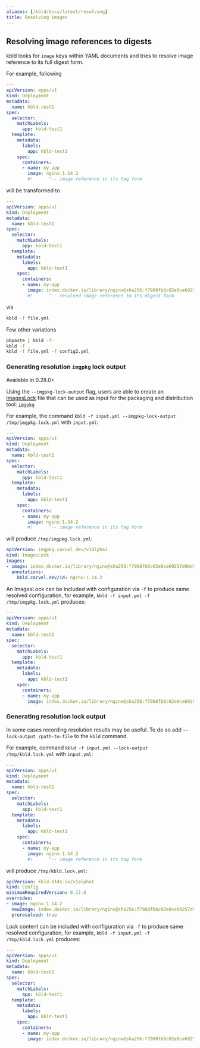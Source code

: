 ```yaml
---
aliases: [/kbld/docs/latest/resolving]
title: Resolving images
---
```


## Resolving image references to digests

kbld looks for `image` keys within YAML documents and tries to resolve image reference to its full digest form.

For example, following

```yaml
---
apiVersion: apps/v1
kind: Deployment
metadata:
  name: kbld-test1
spec:
  selector:
    matchLabels:
      app: kbld-test1
  template:
    metadata:
      labels:
        app: kbld-test1
    spec:
      containers:
      - name: my-app
        image: nginx:1.14.2
        #!      ^-- image reference in its tag form
```

will be transformed to

```yaml
---
apiVersion: apps/v1
kind: Deployment
metadata:
  name: kbld-test1
spec:
  selector:
    matchLabels:
      app: kbld-test1
  template:
    metadata:
      labels:
        app: kbld-test1
    spec:
      containers:
      - name: my-app
        image: index.docker.io/library/nginx@sha256:f7988fb6c02e0ce69257d9bd9cf37ae20a60f1df7563c3a2a6abe24160306b8d
        #!      ^-- resolved image reference to its digest form
```

via

```bash
kbld -f file.yml
```

Few other variations

```bash
pbpaste | kbld -f-
kbld -f .
kbld -f file.yml -f config2.yml
```

### Generating resolution `imgpkg` lock output

Available in 0.28.0+

Using the `--imgpkg-lock-output` flag, users are able to create an [ImagesLock](https://github.com/vmware-tanzu/carvel-imgpkg/blob/develop/docs/resources.md#imageslock) file that can be used as input for the packaging and distribution tool: [`imgpkg`](https://github.com/vmware-tanzu/carvel-imgpkg)

For example, the command `kbld -f input.yml --imgpkg-lock-output /tmp/imgpkg.lock.yml` with `input.yml`:

```yaml
---
apiVersion: apps/v1
kind: Deployment
metadata:
  name: kbld-test1
spec:
  selector:
    matchLabels:
      app: kbld-test1
  template:
    metadata:
      labels:
        app: kbld-test1
    spec:
      containers:
      - name: my-app
        image: nginx:1.14.2
        #!      ^-- image reference in its tag form
```

will produce `/tmp/imgpkg.lock.yml`:

```yaml
apiVersion: imgpkg.carvel.dev/v1alpha1
kind: ImagesLock
images:
- image: index.docker.io/library/nginx@sha256:f7988fb6c02e0ce69257d9bd9cf37ae20a60f1df7563c3a2a6abe24160306b8d
  annotations:
    kbld.carvel.dev/id: nginx:1.14.2
```

An ImagesLock can be included with configuration via `-f` to produce same resolved configuration, for example, `kbld -f input.yml -f /tmp/imgpkg.lock.yml` produces:

```yaml
---
apiVersion: apps/v1
kind: Deployment
metadata:
  name: kbld-test1
spec:
  selector:
    matchLabels:
      app: kbld-test1
  template:
    metadata:
      labels:
        app: kbld-test1
    spec:
      containers:
      - name: my-app
        image: index.docker.io/library/nginx@sha256:f7988fb6c02e0ce69257d9bd9cf37ae20a60f1df7563c3a2a6abe24160306b8d
```

### Generating resolution lock output

In some cases recording resolution results may be useful. To do so add `--lock-output /path-to-file` to the `kbld` command.

For example, command `kbld -f input.yml --lock-output /tmp/kbld.lock.yml` with `input.yml`:

```yaml
---
apiVersion: apps/v1
kind: Deployment
metadata:
  name: kbld-test1
spec:
  selector:
    matchLabels:
      app: kbld-test1
  template:
    metadata:
      labels:
        app: kbld-test1
    spec:
      containers:
      - name: my-app
        image: nginx:1.14.2
        #!      ^-- image reference in its tag form
```

will produce `/tmp/kbld.lock.yml`:

```yaml
apiVersion: kbld.k14s.io/v1alpha1
kind: Config
minimumRequiredVersion: 0.17.0
overrides:
- image: nginx:1.14.2
  newImage: index.docker.io/library/nginx@sha256:f7988fb6c02e0ce69257d9bd9cf37ae20a60f1df7563c3a2a6abe24160306b8d
  preresolved: true
```

Lock content can be included with configuration via `-f` to produce same resolved configuration, for example, `kbld -f input.yml -f /tmp/kbld.lock.yml` produces:

```yaml
---
apiVersion: apps/v1
kind: Deployment
metadata:
  name: kbld-test1
spec:
  selector:
    matchLabels:
      app: kbld-test1
  template:
    metadata:
      labels:
        app: kbld-test1
    spec:
      containers:
      - name: my-app
        image: index.docker.io/library/nginx@sha256:f7988fb6c02e0ce69257d9bd9cf37ae20a60f1df7563c3a2a6abe24160306b8d
```
